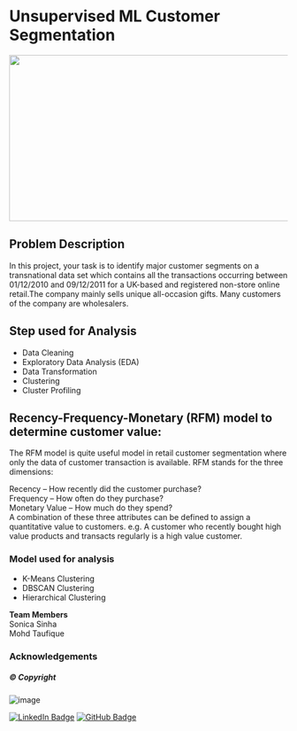 # Unsupervised ML Customer Segmentation

<p align="center">
  <img width="600" height="300" src="https://user-images.githubusercontent.com/107030716/206486513-625b903a-22ef-4478-9e96-9aba052b41ef.png">
</p>


## Problem Description

In this project, your task is to identify major customer segments on a transnational data set which contains all the transactions occurring between 01/12/2010 and 09/12/2011 for a UK-based and registered non-store online retail.The company mainly sells unique all-occasion gifts. Many customers of the company are wholesalers.


## Step used for Analysis 

- Data Cleaning </br>
- Exploratory Data Analysis (EDA) </br>
- Data Transformation </br>
- Clustering </br>
- Cluster Profiling </br>

## **Recency-Frequency-Monetary (RFM) model to determine customer value:**

The RFM model is quite useful model in retail customer segmentation where only the data of customer transaction is available. RFM stands for the three dimensions:

Recency – How recently did the customer purchase? </br> Frequency – How often do they purchase? </br> Monetary Value – How much do they spend? </br> A combination of these three attributes can be defined to assign a quantitative value to customers. e.g. A customer who recently bought high value products and transacts regularly is a high value customer.


### Model used for analysis 

* K-Means Clustering 
* DBSCAN Clustering 
* Hierarchical Clustering 




<b>Team Members</b></br>
Sonica Sinha </br>
Mohd Taufique </br>






### Acknowledgements 

##### © Copyright 
![image](https://user-images.githubusercontent.com/107030716/198835325-f3e1f465-d56d-4af2-9847-75ec15f1c311.png)

[![LinkedIn Badge](https://img.shields.io/badge/LinkedIn-0077B5?style=for-the-badge&logo=linkedin&logoColor=white)](www.linkedin.com/in/sonica-sinha-25792b18b)
[![GitHub Badge](https://img.shields.io/badge/GitHub-100000?style=for-the-badge&logo=github&logoColor=white)](https://github.com/Soni-Test)
